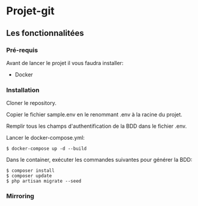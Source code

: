 # Projet-git



## Les fonctionnalitées


### Pré-requis

Avant de lancer le projet il vous faudra installer:

- Docker

### Installation

Cloner le repository.

Copier le fichier sample.env en le renommant .env à la racine du projet.

Remplir tous les champs d'authentification de la BDD dans le fichier .env.

Lancer le docker-compose.yml:
```
$ docker-compose up -d --build
```


Dans le container, exécuter les commandes suivantes pour générer la BDD:

```
$ composer install
$ composer update
$ php artisan migrate --seed
```

### Mirroring
